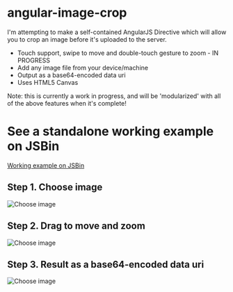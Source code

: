 angular-image-crop
==================

I'm attempting to make a self-contained AngularJS Directive which will allow you to crop an image before it's uploaded to the server.


* Touch support, swipe to move and double-touch gesture to zoom  - IN PROGRESS
* Add any image file from your device/machine
* Output as a base64-encoded data uri
* Uses HTML5 Canvas

Note: this is currently a work in progress, and will be 'modularized' with all of the above features when it's complete!

# See a standalone working example on JSBin
[Working example on JSBin](http://jsbin.com/yecaf/1/edit?javascript,output)

## Step 1. Choose image

![Choose image](https://s3-eu-west-1.amazonaws.com/andyshora/crop-1.png)

## Step 2. Drag to move and zoom

![Choose image](https://s3-eu-west-1.amazonaws.com/andyshora/crop-2.png)

## Step 3. Result as a base64-encoded data uri

![Choose image](https://s3-eu-west-1.amazonaws.com/andyshora/crop-3.png)